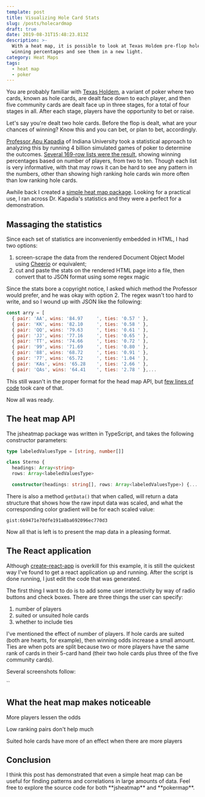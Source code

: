 ```yaml
---
template: post
title: Visualizing Hole Card Stats
slug: /posts/holecardmap
draft: true
date: 2019-08-31T15:48:23.813Z
description: >-
  With a heat map, it is possible to look at Texas Holdem pre-flop hole card
  winning percentages and see them in a new light.
category: Heat Maps
tags:
  - heat map
  - poker
---
```

You are probably familiar with [Texas Holdem](https://en.wikipedia.org/wiki/Texas_hold_%27em), a variant of poker where two cards, known as hole cards, are dealt face down to each player, and then five community cards are dealt face up in three stages, for a total of four stages in all.  After each stage, players have the opportunity to bet or raise.

Let's say you're dealt two hole cards.  Before the flop is dealt, what are your chances of winning?  Know this and you can bet, or plan to bet, accordingly.

[Professor Apu Kapadia](https://cs.indiana.edu/~kapadia/index.html)  of Indiana University took a statistical approach to analyzing this by running 4 billion simulated games of poker to determine the outcomes.  [Several 169-row lists were the result](https://cs.indiana.edu/~kapadia/nofoldem/), showing winning percentages based on number of players, from two to ten. Though each list is very informative, with that may rows it can be hard to see any pattern in the numbers, other than showing high ranking hole cards win more often than low ranking hole cards.

Awhile back I created a [simple heat map package](https://www.npmjs.com/package/jsheatmap). Looking for a practical use, I ran across Dr. Kapadia's statistics and they were a perfect for a demonstration.

## Massaging the statistics

Since each set of statistics are inconveniently embedded in HTML, I had two options:

1. screen-scrape the data from the rendered Document Object Model using [Cheerio](https://github.com/cheeriojs/cheerio) or equivalent;
2. cut and paste the stats on the rendered HTML page into a file, then convert that to JSON format using some regex magic

Since the stats bore a copyright notice, I asked which method the Professor would prefer, and he was okay with option 2.  The regex wasn't too hard to write, and so I wound up with JSON like the following:

```js
const arry = [
  { pair: 'AA', wins: '84.97	 ', ties: '0.57	' },
  { pair: 'KK', wins: '82.10	 ', ties: '0.58	' },
  { pair: 'QQ', wins: '79.63	 ', ties: '0.61	' },
  { pair: 'JJ', wins: '77.16	 ', ties: '0.65	' },
  { pair: 'TT', wins: '74.66	 ', ties: '0.72	' },
  { pair: '99', wins: '71.69	 ', ties: '0.80	' },
  { pair: '88', wins: '68.72	 ', ties: '0.91	' },
  { pair: '77', wins: '65.72	 ', ties: '1.04	' },
  { pair: 'KAs', wins: '65.28	 ', ties: '2.66	' },
  { pair: 'QAs', wins: '64.41	 ', ties: '2.78	' },...
```

This still wasn't in the proper format for the head map API, but [few lines of code](https://github.com/JeffML/pokermap/blob/master/src/datasets/dsParser.js) took care of that.

Now all was ready.

## The heat map API

The jsheatmap package was written in TypeScript, and takes the following constructor parameters:
```ts
type labeledValuesType = [string, number[]]

class Sterno {
  headings: Array<string>
  rows: Array<labeledValuesType>

  constructor(headings: string[], rows: Array<labeledValuesType>) {...
```

There is also a method `getData()` that when called, will return a data structure that shows how the raw input data was scaled, and what the corresponding color gradient will be for each scaled value:

`gist:6b9471e70dfe191a8ba692096ec770d3`

Now all that is left is to present the map data in a pleasing format.

## The React application

Although [create-react-app](https://create-react-app.dev/) is overkill for this example, it is still the quickest way I've found to get a react application up and running. After the script is done running, I just edit the code that was generated.

The first thing I want to do is to add some user interactivity by way of radio buttons and check boxes. There are three things the user can specify:

1. number of players
2. suited or unsuited hole cards
3. whether to include ties

I've mentioned the effect of number of players. If hole cards are suited (both are hearts, for example), then winning odds increase a small amount. Ties are when pots are split because two or more players have the same rank of cards in their 5-card hand (their two hole cards plus three of the five community cards).

Several screenshots follow:

\`<screnshots here>\`

## What the heat map makes noticeable

More players lessen the odds

Low ranking pairs don't help much

Suited hole cards have more of an effect when there are more players

## Conclusion

I think this post has demonstrated that even a simple heat map can be useful for finding patterns and correlations in large amounts of data. Feel free to explore the source code for both \*\*jsheatmap\*\* and \*\*pokermap\*\*.
